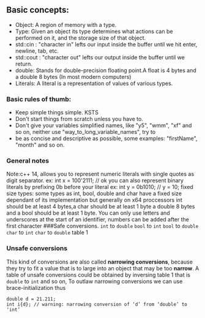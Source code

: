 ## Basic concepts:

- Object: A region of memory with a type.
- Type: Given an object its type determines what actions can be performed on it, and the storage size of that object.
- std::cin : "character in" lefts our input inside the buffer until we hit enter, newline, tab, etc.
- std::cout : "character out" lefts our output inside the buffer until we return.
- double: Stands for double-precision floating point.A float is 4 bytes and a double 8 bytes (In most modern computers)
- Literals: A literal is a representation of values of various types.

### Basic rules of thumb:

- Keep simple things simple. KSTS
- Don't start things from scratch unless you have to.
- Don't give your variables simplified names, like "y5", "wmm", "xf" and so on, neither use "way_to_long_variable_names", try to
- be as concise and descriptive as possible, some examples: "firstName", "month" and so on.

### General notes
Note:c++ 14, allows you to represent numeric literals with single quotes as digit separator. ex:
int x = 100'2111; // ok
you can also represent binary literals by prefixing 0b before your literal ex:
int y = 0b1010; // y = 10;
fixed size types: some types as int, bool, double and char have a fixed size dependant of its implementation but generally on x64 proccessors
int should be at least 4 bytes,a char should be at least 1 byte a double 8 bytes and a bool should be at least 1 byte.
You can only use letters and underscores at the start of an identifier, numbers can be added after the first character
###Safe conversions.
    `int` to `double`
    `bool` to `int`
    `bool` to `double`
    `char` to `int`
    `char` to `double`
    table 1
### Unsafe conversions
This kind of conversions are also called **narrowing conversions**, because they try to fit a value that is to large into an object that
may be too  **narrow**. A table of unsafe conversions could be obtained by inversing table 1 that is `double` to  `int` and so on,
To outlaw narrowing conversions we can use brace-initialization thus
```
double d = 21.211;
int i{d}; // warning: narrowing conversion of ‘d’ from ‘double’ to ‘int’
```

